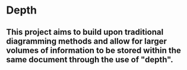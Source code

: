 # Depth

## This project aims to build upon traditional diagramming methods and allow for larger volumes of information to be stored within the same document through the use of "depth".
